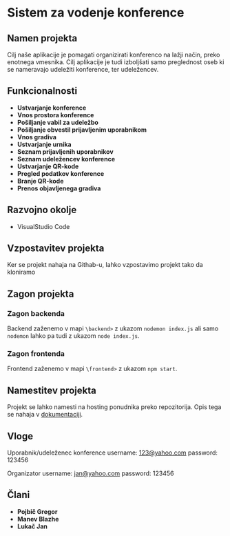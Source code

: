 # Sistem za vodenje konference 

## Namen projekta
Cilj naše aplikacije je pomagati organizirati konferenco na lažji način, preko enotnega vmesnika. Cilj aplikacije je tudi izboljšati samo preglednost oseb ki se nameravajo udeležiti konference, ter udeležencev.

## Funkcionalnosti
-	**Ustvarjanje konference**
-	**Vnos prostora konference**
-	**Pošiljanje vabil za udeležbo**
-	**Pošiljanje obvestil prijavljenim uporabnikom**
-	**Vnos gradiva**
-	**Ustvarjanje urnika**
-	**Seznam prijavljenih uporabnikov**
-	**Seznam udeležencev konference**
-	**Ustvarjanje QR-kode**
-	**Pregled podatkov konference**
-	**Branje QR-kode**
-	**Prenos objavljenega gradiva**

## Razvojno okolje
- VisualStudio Code


## Vzpostavitev projekta
Ker se projekt nahaja na Githab-u, lahko vzpostavimo projekt tako da kloniramo 

## Zagon projekta
### Zagon backenda
Backend zaženemo v mapi ```\backend>``` z ukazom ```nodemon index.js``` ali samo ```nodemon``` lahko pa tudi z ukazom ```node index.js```.

### Zagon frontenda
Frontend zaženemo v mapi ```\frontend>``` z ukazom ```npm start```.

## Namestitev projekta
Projekt se lahko namesti na hosting ponudnika preko repozitorija. Opis tega se nahaja v [dokumentaciji](Documentation/Sistem_za_vodenje_konference.docx).

## Vloge
Uporabnik/udeleženec konference
username: 123@yahoo.com
password: 123456

Organizator
username: jan@yahoo.com
password: 123456

## Člani
- **Pojbič Gregor**
- **Manev Blazhe**
- **Lukač Jan**
